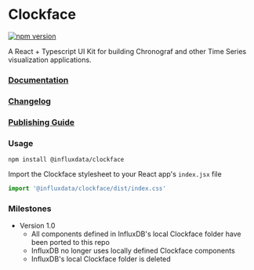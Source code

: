 # Clockface

[![npm version](https://badge.fury.io/js/%40influxdata%2Fclockface.svg)](https://badge.fury.io/js/%40influxdata%2Fclockface)

A React + Typescript UI Kit for building Chronograf and other Time Series visualization applications.

### [Documentation](https://influxdata.github.io/clockface)

### [Changelog](https://github.com/influxdata/clockface/blob/master/CHANGELOG.md)

### [Publishing Guide](https://github.com/influxdata/clockface/blob/master/PUBLISHING.md)

### Usage

```
npm install @influxdata/clockface
```
Import the Clockface stylesheet to your React app's `index.jsx` file
```js
import '@influxdata/clockface/dist/index.css'
```

### Milestones

- Version 1.0
  - All components defined in InfluxDB's local Clockface folder have been ported to this repo
  - InfluxDB no longer uses locally defined Clockface components
  - InfluxDB's local Clockface folder is deleted

